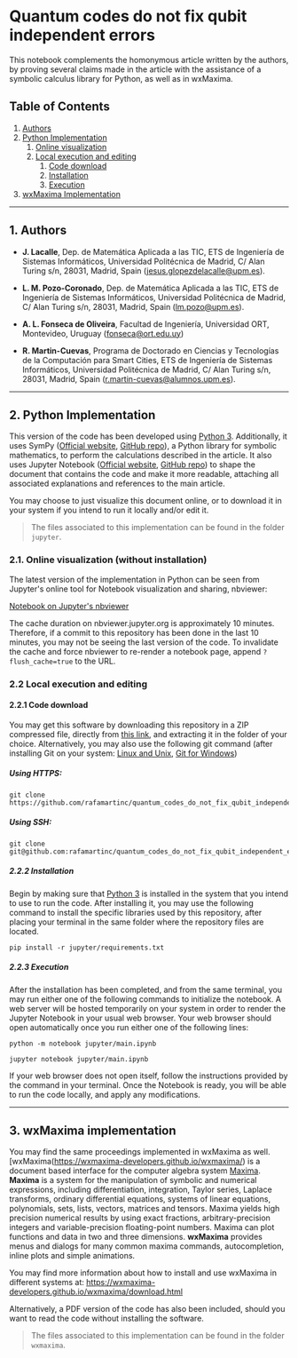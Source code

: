# Quantum codes do not fix qubit independent errors

This notebook complements the homonymous article written by the authors, by proving several claims made in the article with the assistance of a symbolic calculus library for Python, as well as in wxMaxima.

## Table of Contents

1. [Authors](https://github.com/rafamartinc/qec_qip_5q#1-authors)
2. [Python Implementation](https://github.com/rafamartinc/qec_qip_5q#1-python-implementation)
    1. [Online visualization](https://github.com/rafamartinc/qec_qip_5q#2-1-online-visualization)
    2. [Local execution and editing](https://github.com/rafamartinc/qec_qip_5q#2-2-local-execution-and-editing)
        1. [Code download](https://github.com/rafamartinc/qec_qip_5q#2-2-1-code-download)
        2. [Installation](https://github.com/rafamartinc/qec_qip_5q#2-2-2-installation)
        3. [Execution](https://github.com/rafamartinc/qec_qip_5q#2-2-3-execution)
3. [wxMaxima Implementation](https://github.com/rafamartinc/qec_qip_5q#3-wxmaxima-implementation)

---

## 1. Authors

- **J. Lacalle**, Dep. de Matemática Aplicada a las TIC, ETS de Ingeniería de Sistemas Informáticos, Universidad Politécnica de Madrid, C/ Alan Turing s/n, 28031, Madrid, Spain ([jesus.glopezdelacalle@upm.es](mailto://jesus.glopezdelacalle@upm.es)).

- **L. M. Pozo-Coronado**, Dep. de Matemática Aplicada a las TIC, ETS de Ingeniería de Sistemas Informáticos, Universidad Politécnica de Madrid, C/ Alan Turing s/n, 28031, Madrid, Spain ([lm.pozo@upm.es](mailto://lm.pozo@upm.es)).

- **A. L. Fonseca de Oliveira**, Facultad de Ingeniería, Universidad ORT, Montevideo, Uruguay ([fonseca@ort.edu.uy](mailto://fonseca@ort.edu.uy))

- **R. Martin-Cuevas**, Programa de Doctorado en Ciencias y Tecnologías de la Computación para Smart Cities, ETS de Ingeniería de Sistemas Informáticos, Universidad Politécnica de Madrid, C/ Alan Turing s/n, 28031, Madrid, Spain ([r.martin-cuevas@alumnos.upm.es](mailto://r.martin-cuevas@alumnos.upm.es)).

---

## 2. Python Implementation

This version of the code has been developed using [Python 3](https://www.python.org/). Additionally, it uses SymPy ([Official website](https://www.sympy.org/en/index.html), [GitHub repo](https://github.com/sympy/sympy)), a Python library for symbolic mathematics, to perform the calculations described in the article. It also uses Jupyter Notebook ([Official website](https://jupyter.org/), [GitHub repo](https://github.com/jupyter/notebook)) to shape the document that contains the code and make it more readable, attaching all associated explanations and references to the main article.

You may choose to just visualize this document online, or to download it in your system if you intend to run it locally and/or edit it.

> The files associated to this implementation can be found in the folder ```jupyter```.

### 2.1. Online visualization (without installation)

The latest version of the implementation in Python can be seen from Jupyter's online tool for Notebook visualization and sharing, nbviewer:

[Notebook on Jupyter's nbviewer](https://nbviewer.jupyter.org/github/rafamartinc/quantum_codes_do_not_fix_qubit_independent_errors/blob/main/jupyter/main.ipynb)

The cache duration on nbviewer.jupyter.org is approximately 10 minutes. Therefore, if a commit to this repository has been done in the last 10 minutes, you may not be seeing the last version of the code. To invalidate the cache and force nbviewer to re-render a notebook page, append ```?flush_cache=true``` to the URL.

### 2.2 Local execution and editing

#### 2.2.1 Code download

You may get this software by downloading this repository in a ZIP compressed file, directly from [this link](https://github.com/rafamartinc/quantum_codes_do_not_fix_qubit_independent_errors/archive/main.zip), and extracting it in the folder of your choice. Alternatively, you may also use the following git command (after installing Git on your system: [Linux and Unix](https://git-scm.com/download/linux), [Git for Windows](https://gitforwindows.org/))

##### Using HTTPS:

```shell
git clone https://github.com/rafamartinc/quantum_codes_do_not_fix_qubit_independent_errors.git
```

##### Using SSH:

```shell
git clone git@github.com:rafamartinc/quantum_codes_do_not_fix_qubit_independent_errors.git
```

##### 2.2.2 Installation

Begin by making sure that [Python 3](https://www.python.org/) is installed in the system that you intend to use to run the code. After installing it, you may use the following command to install the specific libraries used by this repository, after placing your terminal in the same folder where the repository files are located.

```shell
pip install -r jupyter/requirements.txt
```

##### 2.2.3 Execution

After the installation has been completed, and from the same terminal, you may run either one of the following commands to initialize the notebook. A web server will be hosted temporarily on your system in order to render the Jupyter Notebook in your usual web browser. Your web browser should open automatically once you run either one of the following lines:

```shell
python -m notebook jupyter/main.ipynb
```

```shell
jupyter notebook jupyter/main.ipynb
```

If your web browser does not open itself, follow the instructions provided by the command in your terminal. Once the Notebook is ready, you will be able to run the code locally, and apply any modifications.

---

## 3. wxMaxima implementation

You may find the same proceedings implemented in wxMaxima as well. [wxMaxima(https://wxmaxima-developers.github.io/wxmaxima/) is a document based interface for the computer algebra system [Maxima](https://maxima.sourceforge.io/). **Maxima** is a system for the manipulation of symbolic and numerical expressions, including differentiation, integration, Taylor series, Laplace transforms, ordinary differential equations, systems of linear equations, polynomials, sets, lists, vectors, matrices and tensors. Maxima yields high precision numerical results by using exact fractions, arbitrary-precision integers and variable-precision floating-point numbers. Maxima can plot functions and data in two and three dimensions. **wxMaxima** provides menus and dialogs for many common maxima commands, autocompletion, inline plots and simple animations.

You may find more information about how to install and use wxMaxima in different systems at: https://wxmaxima-developers.github.io/wxmaxima/download.html

Alternatively, a PDF version of the code has also been included, should you want to read the code without installing the software.

> The files associated to this implementation can be found in the folder ```wxmaxima```.

